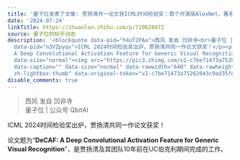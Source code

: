 ```yaml
---
title: '量子位发表了文章: 贾扬清共一论文获ICML时间检验奖：首个开源版AlexNet，著名框架Caffe前身，最佳论文奖也已公布'
date: '2024-07-24'
linkTitle: https://zhuanlan.zhihu.com/p/710628972
source: 量子位的知乎动态
description: '<blockquote data-pid="h4uT2PAa">西风 发自 凹非寺<br>量子位 | 公众号 QbitAI</blockquote><p
  data-pid="n3VZpyqv">ICML 2024时间检验奖出炉，贾扬清共同一作论文获奖！</p><p data-pid="f1XfwO2R">论文题为“<b>DeCAF:
  A Deep Convolutional Activation Feature for Generic Visual Recognition</b>”，是贾扬清及其团队10年前在UC伯克利期间完成的工作。</p><figure
  data-size="normal"><img src="https://pic3.zhimg.com/v2-c7be71473a75262043c9ad35fea7f47e.jpg"
  data-caption="" data-size="normal" data-rawwidth="640" data-rawheight="231" class="origin_image
  zh-lightbox-thumb" data-original-token="v2-c7be71473a75262043c9ad35fea7f47e ...'
disable_comments: true
---
```

<blockquote data-pid="h4uT2PAa">西风 发自 凹非寺<br>量子位 | 公众号 QbitAI</blockquote><p data-pid="n3VZpyqv">ICML 2024时间检验奖出炉，贾扬清共同一作论文获奖！</p><p data-pid="f1XfwO2R">论文题为“<b>DeCAF: A Deep Convolutional Activation Feature for Generic Visual Recognition</b>”，是贾扬清及其团队10年前在UC伯克利期间完成的工作。</p><figure data-size="normal"><img src="https://pic3.zhimg.com/v2-c7be71473a75262043c9ad35fea7f47e.jpg" data-caption="" data-size="normal" data-rawwidth="640" data-rawheight="231" class="origin_image zh-lightbox-thumb" data-original-token="v2-c7be71473a75262043c9ad35fea7f47e ...